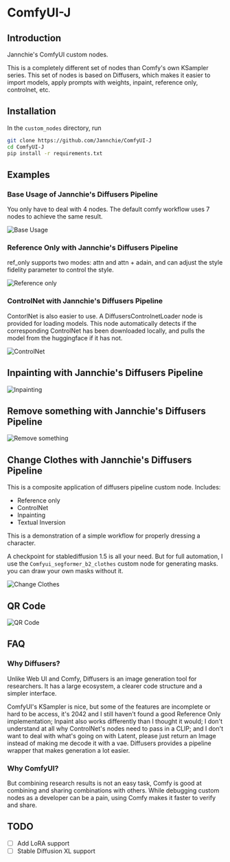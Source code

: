 # ComfyUI-J

## Introduction

Jannchie's ComfyUI custom nodes.

This is a completely different set of nodes than Comfy's own KSampler series.
This set of nodes is based on Diffusers, which makes it easier to import models, apply prompts with weights, inpaint, reference only, controlnet, etc.

## Installation

In the `custom_nodes` directory, run

```bash
git clone https://github.com/Jannchie/ComfyUI-J
cd ComfyUI-J
pip install -r requirements.txt
```

## Examples

### Base Usage of Jannchie's Diffusers Pipeline

You only have to deal with 4 nodes. The default comfy workflow uses 7 nodes to achieve the same result.

![Base Usage](./examples/base.png)

### Reference Only with Jannchie's Diffusers Pipeline

ref_only supports two modes: attn and attn + adain, and can adjust the style fidelity parameter to control the style.

![Reference only](./examples/reference_only.png)

### ControlNet with Jannchie's Diffusers Pipeline

ContorlNet is also easier to use. A DiffusersControlnetLoader node is provided for loading models. This node automatically detects if the corresponding ControlNet has been downloaded locally, and pulls the model from the huggingface if it has not.

![ControlNet](./examples/controlnet.png)

## Inpainting with Jannchie's Diffusers Pipeline

![Inpainting](./examples/inpainting.png)

## Remove something with Jannchie's Diffusers Pipeline

![Remove something](./examples/remove_something.png)

## Change Clothes with Jannchie's Diffusers Pipeline

This is a composite application of diffusers pipeline custom node. Includes:

- Reference only
- ControlNet
- Inpainting
- Textual Inversion

This is a demonstration of a simple workflow for properly dressing a character.

A checkpoint for stablediffusion 1.5 is all your need. But for full automation, I use the `Comfyui_segformer_b2_clothes` custom node for generating masks. you can draw your own masks without it.

![Change Clothes](./examples/change_clothes.png)

## QR Code

![QR Code](./examples/qr_code.png)

## FAQ

### Why Diffusers?

Unlike Web UI and Comfy, Diffusers is an image generation tool for researchers. It has a large ecosystem, a clearer code structure and a simpler interface.

ComfyUI's KSampler is nice, but some of the features are incomplete or hard to be access, it's 2042 and I still haven't found a good Reference Only implementation; Inpaint also works differently than I thought it would; I don't understand at all why ControlNet's nodes need to pass in a CLIP; and I don't want to deal with what's going on with Latent, please just return an Image instead of making me decode it with a vae. Diffusers provides a pipeline wrapper that makes generation a lot easier.

### Why ComfyUI?

But combining research results is not an easy task, Comfy is good at combining and sharing combinations with others. While debugging custom nodes as a developer can be a pain, using Comfy makes it faster to verify and share.

## TODO

- [ ] Add LoRA support
- [ ] Stable Diffusion XL support
